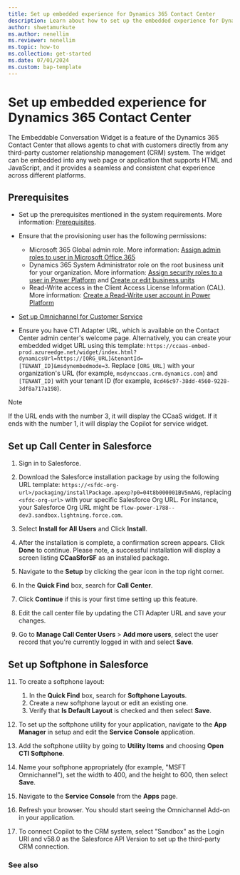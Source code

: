 ```yaml
---
title: Set up embedded experience for Dynamics 365 Contact Center
description: Learn about how to set up the embedded experience for Dynamics 365 Contact Center.
author: shwetamurkute
ms.author: nenellim
ms.reviewer: nenellim
ms.topic: how-to
ms.collection: get-started
ms.date: 07/01/2024
ms.custom: bap-template
---
```


# Set up embedded experience for Dynamics 365 Contact Center

The Embeddable Conversation Widget is a feature of the Dynamics 365 Contact Center that allows agents to chat with customers directly from any third-party customer relationship management (CRM) system. The widget can be embedded into any web page or application that supports HTML and JavaScript, and it provides a seamless and consistent chat experience across different platforms.

## Prerequisites

- Set up the prerequisites mentioned in the system requirements. More information: [Prerequisites](../implement/system-requirements-contact-center.md#prerequisites).

- Ensure that the provisioning user has the following permissions:
  - Microsoft 365 Global admin role. More information: [Assign admin roles to user in Microsoft Office 365](https://learn.microsoft.com/en-us/microsoft-365/admin/add-users/assign-admin-roles?view=o365-worldwide)
  - Dynamics 365 System Administrator role on the root business unit for your organization. More information: [Assign security roles to a user in Power Platform](https://learn.microsoft.com/en-us/power-platform/admin/assign-security-roles) and [Create or edit business units](https://learn.microsoft.com/en-us/power-platform/admin/create-edit-business-units)
  - Read-Write access in the Client Access License Information (CAL). More information: [Create a Read-Write user account in Power Platform](https://learn.microsoft.com/en-us/power-platform/admin/create-users#create-a-read-write-user-account)
  
- [Set up Omnichannel for Customer Service](https://learn.microsoft.com/en-us/dynamics365/customer-service/implement/omnichannel-provision-license#set-up-omnichannel-for-customer-service-)

- Ensure you have CTI Adapter URL, which is available on the Contact Center admin center's welcome page. Alternatively, you can create your embedded widget URL using this template: `https://ccaas-embed-prod.azureedge.net/widget/index.html?dynamicsUrl=https://[ORG_URL]&tenantId=[TENANT_ID]&msdynembedmode=3`. Replace `[ORG_URL]` with your organization's URL (for example, `msdynccaas.crm.dynamics.com`) and `[TENANT_ID]` with your tenant ID (for example, `8cd46c97-38dd-4560-9228-3df8a717a198`).
> [!NOTE]
> If the URL ends with the number 3, it will display the CCaaS widget. If it ends with the number 1, it will display the Copilot for service widget.

## Set up Call Center in Salesforce

1. Sign in to Salesforce.

2. Download the Salesforce installation package by using the following URL template: `https://<sfdc-org-url>/packaging/installPackage.apexp?p0=04t8b000001BV5mAAG`, replacing `<sfdc-org-url>` with your specific Salesforce Org URL. For instance, your Salesforce Org URL might be `flow-power-1788--dev3.sandbox.lightning.force.com`.

3. Select **Install for All Users** and Click **Install**.

4. After the installation is complete, a confirmation screen appears. Click **Done** to continue. Please note, a successful installation will display a screen listing **CCaaSforSF** as an installed package.

5. Navigate to the **Setup** by clicking the gear icon in the top right corner.

6. In the **Quick Find** box, search for **Call Center**.

7. Click **Continue** if this is your first time setting up this feature.

8. Edit the call center file by updating the CTI Adapter URL and save your changes.

10. Go to **Manage Call Center Users** > **Add more users**, select the user record that you're currently logged in with and select **Save**.

## Set up Softphone in Salesforce

11. To create a softphone layout:
    1. In the **Quick Find** box, search for **Softphone Layouts**.
    2. Create a new softphone layout or edit an existing one.
    3. Verify that **Is Default Layout** is checked and then select **Save**.

12. To set up the softphone utility for your application, navigate to the **App Manager** in setup and edit the **Service Console** application.

13. Add the softphone utility by going to **Utility Items** and choosing **Open CTI Softphone**.

14. Name your softphone appropriately (for example, "MSFT Omnichannel"), set the width to 400, and the height to 600, then select **Save**.

15. Navigate to the **Service Console** from the **Apps** page.

16. Refresh your browser. You should start seeing the Omnichannel Add-on in your application.

17. To connect Copilot to the CRM system, select "Sandbox" as the Login URI and v58.0 as the Salesforce API Version to set up the third-party CRM connection.

### See also